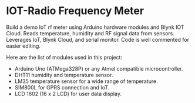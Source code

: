 # IOT-Radio Frequency Meter

Build a demo IoT rf meter using Arduino hardware modules and Blynk IOT Cloud. Reads temperature, humidity and RF signal data from sensors. Leverages IoT, Blynk Cloud, and serial monitor.
Code is well commented for easier editing.

Here are the list of modules used in this project:

* Arduino Uno (ATMega328P) or any Atmel compatible microcontroller.
* DHT11 humidity and temperature sensor.
* LM35 temperature sensor for a wide range of temperature.
* SIM800L for GPRS connection and IoT.
* LCD 1602 (16 x 2 LCD) for user data display.
